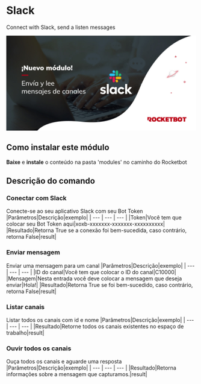 



# Slack
  
Connect with Slack, send a listen messages  
  
![banner](imgs/Banner_Slack.png)
## Como instalar este módulo
  
__Baixe__ e __instale__ o conteúdo na pasta 'modules' no caminho do Rocketbot  



## Descrição do comando

### Conectar com Slack
  
Conecte-se ao seu aplicativo Slack com seu Bot Token
|Parâmetros|Descrição|exemplo|
| --- | --- | --- |
|Token|Você tem que colocar seu Bot Token aqui|xoxb-xxxxxxx-xxxxxxx-xxxxxxxxxx|
|Resultado|Retorna True se a conexão foi bem-sucedida, caso contrário, retorna False|result|

### Enviar mensagem
  
Enviar uma mensagem para um canal
|Parâmetros|Descrição|exemplo|
| --- | --- | --- |
|ID do canal|Você tem que colocar o ID do canal|C10000|
|Mensagem|Nesta entrada você deve colocar a mensagem que deseja enviar|Hola!|
|Resultado|Retorna True se foi bem-sucedido, caso contrário, retorna False|result|

### Listar canais
  
Listar todos os canais com id e nome
|Parâmetros|Descrição|exemplo|
| --- | --- | --- |
|Resultado|Retorne todos os canais existentes no espaço de trabalho|result|

### Ouvir todos os canais
  
Ouça todos os canais e aguarde uma resposta
|Parâmetros|Descrição|exemplo|
| --- | --- | --- |
|Resultado|Retorna informações sobre a mensagem que capturamos.|result|
